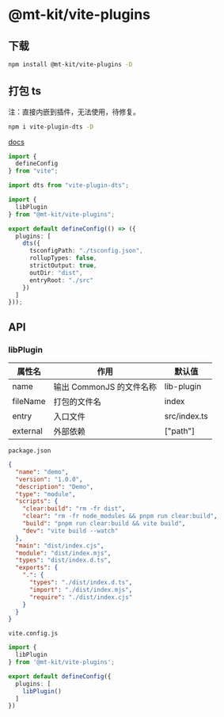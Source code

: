 # @mt-kit/vite-plugins

## 下载

```bash
npm install @mt-kit/vite-plugins -D
```

## 打包 ts

注：直接内嵌到插件，无法使用，待修复。

```bash
npm i vite-plugin-dts -D
```

[docs](https://github.com/qmhc/vite-plugin-dts)

```ts
import {
  defineConfig
} from "vite";

import dts from "vite-plugin-dts";

import {
  libPlugin
} from "@mt-kit/vite-plugins";

export default defineConfig(() => ({
  plugins: [
    dts({
      tsconfigPath: "./tsconfig.json",
      rollupTypes: false,
      strictOutput: true,
      outDir: "dist",
      entryRoot: "./src"
    })
  ]
}));

```

## API

### libPlugin

| 属性名 | 作用 | 默认值 |
| --- | --- | --- |
| name | 输出 CommonJS 的文件名称 | lib-plugin |
| fileName | 打包的文件名 | index |
| entry | 入口文件 | src/index.ts |
| external | 外部依赖 | ["path"] |

`package.json`

```json
{
  "name": "demo",
  "version": "1.0.0",
  "description": "Demo",
  "type": "module",
  "scripts": {
    "clear:build": "rm -fr dist",
    "clear": "rm -fr node_modules && pnpm run clear:build",
    "build": "pnpm run clear:build && vite build",
    "dev": "vite build --watch"
  },
  "main": "dist/index.cjs",
  "module": "dist/index.mjs",
  "types": "dist/index.d.ts",
  "exports": {
    ".": {
      "types": "./dist/index.d.ts",
      "import": "./dist/index.mjs",
      "require": "./dist/index.cjs"
    }
  }
}
```

`vite.config.js`

```ts
import {
  libPlugin
} from '@mt-kit/vite-plugins';

export default defineConfig({
  plugins: [
    libPlugin()
  ]
})
```

